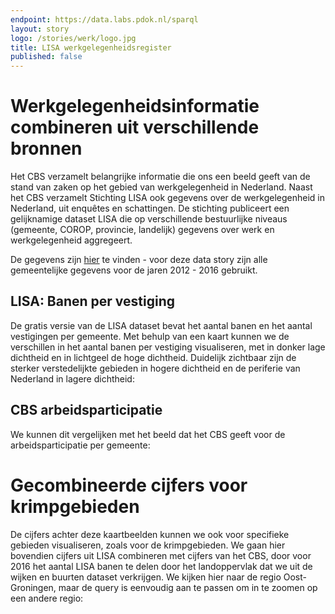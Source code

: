 ```yaml
---
endpoint: https://data.labs.pdok.nl/sparql
layout: story
logo: /stories/werk/logo.jpg
title: LISA werkgelegenheidsregister
published: false
---
```


# Werkgelegenheidsinformatie combineren uit verschillende bronnen

Het CBS verzamelt belangrijke informatie die ons een beeld geeft van de stand van zaken op het gebied van werkgelegenheid in Nederland. Naast het CBS verzamelt Stichting LISA ook gegevens over de werkgelegenheid in Nederland, uit enquêtes en schattingen. De stichting publiceert een gelijknamige dataset LISA die op verschillende bestuurlijke niveaus (gemeente, COROP, provincie, landelijk) gegevens over werk en werkgelegenheid aggregeert.

De gegevens zijn [hier](https://www.lisa.nl/data/gratis-data/overzicht-lisa-data-per-gemeente) te vinden - voor deze data story zijn alle gemeentelijke gegevens voor de jaren 2012 - 2016 gebruikt.

## LISA: Banen per vestiging
De gratis versie van de LISA dataset bevat het aantal banen en het aantal vestigingen per gemeente. Met behulp van een kaart kunnen we de verschillen in het aantal banen per vestiging visualiseren, met in donker lage dichtheid en in lichtgeel de hoge dichtheid. Duidelijk zichtbaar zijn de sterker verstedelijkte gebieden in hogere dichtheid en de periferie van Nederland in lagere dichtheid:

<query data-endpoint="https://data.labs.pdok.nl/sparql" data-query-ref="banen_per_vestiging.rq" data-output="geo"></query>

## CBS arbeidsparticipatie
We kunnen dit vergelijken met het beeld dat het CBS geeft voor de arbeidsparticipatie per gemeente:

<query data-endpoint="https://data.labs.pdok.nl/sparql" data-query-ref="arbeidsparticipatie_cbs.rq" data-output="geo"></query>
# Gecombineerde cijfers voor krimpgebieden
De cijfers achter deze kaartbeelden kunnen we ook voor specifieke gebieden visualiseren, zoals voor de krimpgebieden. We gaan hier bovendien cijfers uit LISA combineren met cijfers van het CBS, door voor 2016 het aantal LISA banen te delen door het landoppervlak dat we uit de wijken en buurten dataset verkrijgen. We kijken hier naar de regio Oost-Groningen, maar de query is eenvoudig aan te passen om in te zoomen op een andere regio:

<query data-endpoint="https://data.labs.pdok.nl/sparql" data-query-ref="krimp.rq" data-output="geo"></query>
